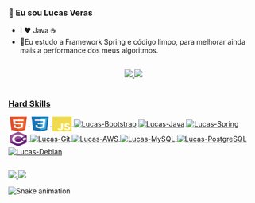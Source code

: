 ### 👋 Eu sou Lucas Veras
- I ❤ Java ☕
- 🌱Eu estudo a Framework Spring e código limpo, para melhorar ainda mais a performance dos meus algoritmos.
          
##

<div align="center">
  <a href="https://github.com/lucasverasspineli">
  <img height="180em" src="https://github-readme-stats.vercel.app/api?username=lucasverasspineli&show_icons=true&theme=dracula&include_all_commits=true&count_private=true"/>
  <img height="180em" src="https://github-readme-stats.vercel.app/api/top-langs/?username=lucasverasspineli&layout=compact&langs_count=7&theme=dracula"/>
</div>
<div style="display: inline_block"><br>

### Hard Skills
  <img align="center" alt="Lucas-HTML" height="30" width="40" src="https://raw.githubusercontent.com/devicons/devicon/master/icons/html5/html5-original.svg">
  <img align="center" alt="Lucas-CSS" height="30" width="40" src="https://raw.githubusercontent.com/devicons/devicon/master/icons/css3/css3-original.svg">
  <img align="center" alt="Lucas-Js" height="30" width="40" src="https://raw.githubusercontent.com/devicons/devicon/master/icons/javascript/javascript-plain.svg">
  <img align="center" alt="Lucas-Bootstrap" height="30" width="40" src="https://cdn.jsdelivr.net/gh/devicons/devicon/icons/bootstrap/bootstrap-plain.svg" /> 
  <img align="center" alt="Lucas-Java" height="50" width="60" src="https://cdn.jsdelivr.net/gh/devicons/devicon/icons/java/java-original-wordmark.svg" />
  <img align="center" alt="Lucas-Spring" height="30" width="40" src="https://cdn.jsdelivr.net/gh/devicons/devicon/icons/spring/spring-original.svg" />
  <img align="center" alt="Lucas-Csharp" height="30" width="40" src="https://raw.githubusercontent.com/devicons/devicon/master/icons/csharp/csharp-original.svg">
  <img align="center" alt="Lucas-Git" height="30" width="40" src="https://cdn.jsdelivr.net/gh/devicons/devicon/icons/git/git-plain.svg" />
  <img align="center" alt="Lucas-AWS" height="90" width="80" src="https://cdn.jsdelivr.net/gh/devicons/devicon/icons/amazonwebservices/amazonwebservices-plain-wordmark.svg"/>
  <img align="center" alt="Lucas-MySQL" height="40" width="50" src="https://cdn.jsdelivr.net/gh/devicons/devicon/icons/mysql/mysql-plain.svg"/>
  <img align="center" alt="Lucas-PostgreSQL" height="50" width="60" src="https://cdn.jsdelivr.net/gh/devicons/devicon/icons/postgresql/postgresql-plain-wordmark.svg"/>
  <img align="center" alt="Lucas-Debian" height="45" width="60" src="https://cdn.jsdelivr.net/gh/devicons/devicon/icons/debian/debian-plain-wordmark.svg" /> 
</div>

##

<div> 
  <a href = "mailto:lucasverasspineli@gmail.com"><img src="https://img.shields.io/badge/-Gmail-%23333?style=for-the-badge&logo=gmail&logoColor=white" target="_blank">   </a>
  <a href="https://www.linkedin.com/in/lucasverasspineli/" target="_blank"><img src="https://img.shields.io/badge/-LinkedIn-%230077B5?style=for-the-badge&logo=linkedin&logoColor=white" target="_blank"></a> 
</div>
 
 ![Snake animation](https://github.com/lucasverasspineli/lucasverasspineli/blob/output/github-contribution-grid-snake.svg)
